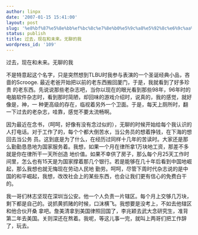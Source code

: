 ```yaml
---
author: linpx
date: '2007-01-15 15:41:00'
layout: post
slug: '%e8%bf%87%e5%8e%bb%ef%bc%8c%e7%8e%b0%e5%9c%a8%e5%92%8c%e6%9c%aa%e6%9d%a5%e3%80%82%e6%97%a0%e8%81%8a%e7%9a%84%e6%88%91'
status: publish
title: 过去，现在和未来。无聊的我
wordpress_id: '109'
---
```


过去，现在和未来。无聊的我


不是特意起这个名字，只是突然想到TLBU时我参与表演的一个圣诞经典小品，吝啬的Scrooge. 最近老爸开始把以前的老东西搬回厦门，于是，我就看到了好多珍贵
的老东西。先说说那些老杂志吧，当你以现在的眼光看到那些98年，96年时的电脑软件杂志时，看到那时简陋，却回味的游戏介绍时，说真的，我的感觉，就好像是，神，一
种更高级的存在，临视着另外一个卫面。于是，每天上厕所时，翻一下过去的老杂志，哇靠，感觉不要太流畅啊。


因为最近在念书，（呵呵，好像有没有念过似的），无聊的时候开始给每个我认识的人打电话。对于工作了的，每个个都大倒苦水，当公务员的想着挣钱，在下海的想回去当公务
员。这到底是为了什么，在经历过同样十几年的苦读时。大家还是那么勤勤恳恳地为国家服务着。我想，如果一个月在律所拿1万块地工资，那差不多就是你在律所干一天所创造
地价值。如果不幸供了房子，那么每个月25天工作时间里，怎么也有15天是为国家撑着那几个银行。若是能够在几十年后看到中国地崛起，那么我想也就无悔现在劳动人民地
勤劳。呵呵，尽管下周时代杂志说的是中国的和平崛起，我想，改改社会上的某些东西，也会让我们更有信心的免费白干的。


我一哥们林志坚现在深圳当公安。他一个人负责一片辖区。每个月上交够几万块，剩下都是自己的。说抓黄抓赌的时候，口沫横飞。我想要是没考上，不如去他辖区和他合伙开桑
拿吧。詹美清拿到美国律照回国了，李兆颖去武大念研究生，准背第二年去美国。关则深还在熬着。我呢，等这儿事一完，就叫上两哥们把工作辞了，玩去。


